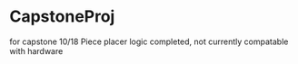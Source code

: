 # CapstoneProj
for capstone
10/18 Piece placer logic completed, not currently compatable with hardware
